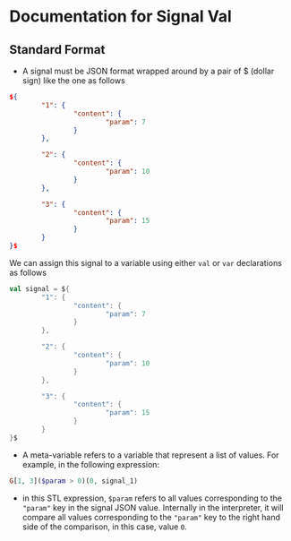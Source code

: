 # Documentation for Signal Val

## Standard Format
- A signal must be JSON format wrapped around by a pair of $ (dollar sign) like the one as follows

```JSON
${
        "1": {
                "content": {
                        "param": 7
                }
        },

        "2": {
                "content": {
                        "param": 10
                }
        },

        "3": {
                "content": {
                        "param": 15
                }
        }
}$
```


We can assign this signal to a variable using either `val` or `var` declarations as follows

```scala
val signal = ${
        "1": {
                "content": {
                        "param": 7
                }
        },

        "2": {
                "content": {
                        "param": 10
                }
        },

        "3": {
                "content": {
                        "param": 15
                }
        }
}$
```


- A meta-variable refers to a variable that represent a list of values. For example, in the following expression: 


```php
G[1, 3]($param > 0)(0, signal_1)
```

- in this STL expression, `$param` refers to all values corresponding to the `"param"` key in the signal JSON value. Internally in the interpreter, it will compare all values corresponding to the `"param"` key to the right hand side of the comparison, in this case, value `0`.
